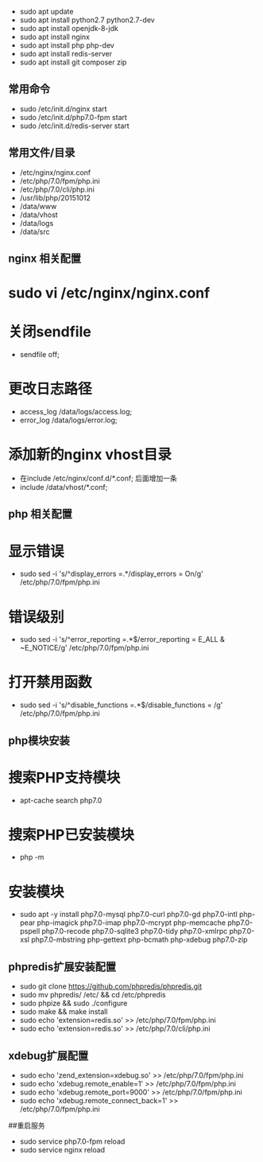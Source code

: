 - sudo apt update
- sudo apt install python2.7 python2.7-dev
- sudo apt install openjdk-8-jdk
- sudo apt install nginx
- sudo apt install php php-dev
- sudo apt install redis-server
- sudo apt install git composer zip


## 常用命令
- sudo /etc/init.d/nginx start
- sudo /etc/init.d/php7.0-fpm start
- sudo /etc/init.d/redis-server start


## 常用文件/目录
- /etc/nginx/nginx.conf
- /etc/php/7.0/fpm/php.ini
- /etc/php/7.0/cli/php.ini
- /usr/lib/php/20151012
- /data/www
- /data/vhost
- /data/logs
- /data/src


## nginx 相关配置 ##
# sudo vi /etc/nginx/nginx.conf
# 关闭sendfile
- sendfile off;
# 更改日志路径
- access_log /data/logs/access.log;
- error_log /data/logs/error.log;
# 添加新的nginx vhost目录
- 在include /etc/nginx/conf.d/*.conf; 后面增加一条
- include /data/vhost/*.conf;


## php 相关配置 ##
# 显示错误
- sudo sed -i 's/^display_errors =.*/display_errors = On/g' /etc/php/7.0/fpm/php.ini
# 错误级别
- sudo sed -i 's/^error_reporting =.*$/error_reporting = E_ALL \& ~E_NOTICE/g' /etc/php/7.0/fpm/php.ini
# 打开禁用函数
- sudo sed -i 's/^disable_functions =.*$/disable_functions = /g' /etc/php/7.0/fpm/php.ini


## php模块安装
# 搜索PHP支持模块
- apt-cache search php7.0
# 搜索PHP已安装模块
- php -m
# 安装模块
- sudo apt -y install php7.0-mysql php7.0-curl php7.0-gd php7.0-intl php-pear php-imagick php7.0-imap php7.0-mcrypt php-memcache  php7.0-pspell php7.0-recode php7.0-sqlite3 php7.0-tidy php7.0-xmlrpc php7.0-xsl php7.0-mbstring php-gettext php-bcmath php-xdebug php7.0-zip


## phpredis扩展安装配置
- sudo git clone https://github.com/phpredis/phpredis.git
- sudo mv phpredis/ /etc/ && cd /etc/phpredis
- sudo phpize && sudo ./configure
- sudo make && make install
- sudo echo 'extension=redis.so' >> /etc/php/7.0/fpm/php.ini
- sudo echo 'extension=redis.so' >> /etc/php/7.0/cli/php.ini


## xdebug扩展配置
- sudo echo 'zend_extension=xdebug.so' >> /etc/php/7.0/fpm/php.ini
- sudo echo 'xdebug.remote_enable=1' >> /etc/php/7.0/fpm/php.ini
- sudo echo 'xdebug.remote_port=9000' >> /etc/php/7.0/fpm/php.ini
- sudo echo 'xdebug.remote_connect_back=1' >> /etc/php/7.0/fpm/php.ini


##重启服务
- sudo service php7.0-fpm reload
- sudo service nginx reload
